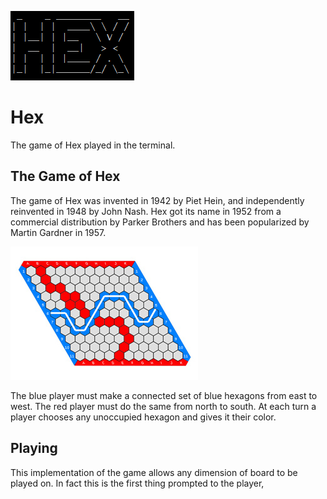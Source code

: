 
![Hex](https://github.com/JoshuaDiaz/Hex/blob/master/HexImg.PNG "Image Source: Wikipedia")
# Hex
The game of Hex played in the terminal.

## The Game of Hex

The game of Hex was invented in 1942 by Piet Hein, and independently reinvented in 1948 by John Nash. Hex got its name in 1952 from a commercial distribution by Parker Brothers and has been popularized by Martin Gardner in 1957. 

![Img Source: Wikipedia](https://github.com/JoshuaDiaz/Hex/blob/master/HexBoard.jpg "Image Source: Wikipedia")

The blue player must make a connected set of blue hexagons from east to west. The red player must do the same from north to south. At each turn a player chooses any unoccupied hexagon and gives it their color.

## Playing 
This implementation of the game allows any dimension of board to be played on. In fact this is the first thing prompted to the player,
